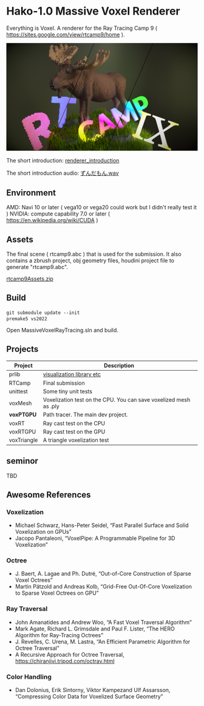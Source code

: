 # Hako-1.0 Massive Voxel Renderer
Everything is Voxel. A renderer for the Ray Tracing Camp 9 ( https://sites.google.com/view/rtcamp9/home ). 

![representitive](representitive.png)

The short introduction: [renderer_introduction](usecase2_submission/renderer_introduction.pdf)

The short introduction audio: [ずんだもん.wav](usecase2_submission/ずんだもん.wav)

## Environment
AMD: Navi 10 or later ( vega10 or vega20 could work but I didn't really test it )
NVIDIA: compute capability 7.0 or later ( https://en.wikipedia.org/wiki/CUDA )

## Assets
The final scene ( rtcamp9.abc ) that is used for the submission. It also contains a zbrush project, obj geometry files, houdini project file to generate "rtcamp9.abc".

[rtcamp9Assets.zip](https://ushiobucket1.s3.ap-northeast-1.amazonaws.com/rtcamp9/rtcamp9Assets.zip)


## Build

```
git submodule update --init
premake5 vs2022
```

Open MassiveVoxelRayTracing.sln and build.

## Projects
| Project | Description |
|---------|---------|
| prlib   | [visualization library etc](https://github.com/Ushio/prlib) |
| RTCamp   | Final submission |
| unittest | Some tiny unit tests |
| voxMesh | Voxelization test on the CPU. You can save voxelized mesh as .ply |
| **voxPTGPU** | Path tracer. The main dev project. |
| voxRT | Ray cast test on the CPU |
| voxRTGPU | Ray cast test on the GPU |
| voxTriangle | A triangle voxelization test |


## seminor 
TBD

## Awesome References
### Voxelization
- Michael Schwarz, Hans-Peter Seidel, “Fast Parallel Surface and Solid Voxelization on GPUs”
- Jacopo Pantaleoni, “VoxelPipe: A Programmable Pipeline for 3D Voxelization”

### Octree
- J. Baert, A. Lagae and Ph. Dutré, “Out-of-Core Construction of Sparse Voxel Octrees”
- Martin Pätzold and Andreas Kolb, “Grid-Free Out-Of-Core Voxelization to Sparse Voxel Octrees on GPU”

### Ray Traversal
- John Amanatides and Andrew Woo, “A Fast Voxel Traversal Algorithm”
- Mark Agate, Richard L. Grimsdale and Paul F. Lister, “The HERO Algorithm for Ray-Tracing Octrees”
- J. Revelles, C. Urena, M. Lastra, “An Efficient Parametric Algorithm for Octree Traversal”
- A Recursive Approach for Octree Traversal, https://chiranjivi.tripod.com/octrav.html

### Color Handling
- Dan Dolonius, Erik Sintorny, Viktor Kampezand Ulf Assarsson, “Compressing Color Data for Voxelized Surface Geometry”
